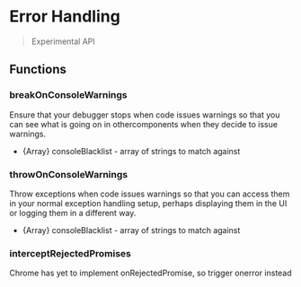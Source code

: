 # Error Handling

> Experimental API

## Functions

### breakOnConsoleWarnings

Ensure that your debugger stops when code issues warnings so that
you can see what is going on in othercomponents when they decide
to issue warnings.
 * {Array} consoleBlacklist - array of strings to match against

### throwOnConsoleWarnings

Throw exceptions when code issues warnings so that
you can access them in your normal exception handling setup, perhaps
displaying them in the UI or logging them in a different way.

* {Array} consoleBlacklist - array of strings to match against

### interceptRejectedPromises

Chrome has yet to implement onRejectedPromise, so trigger onerror instead
